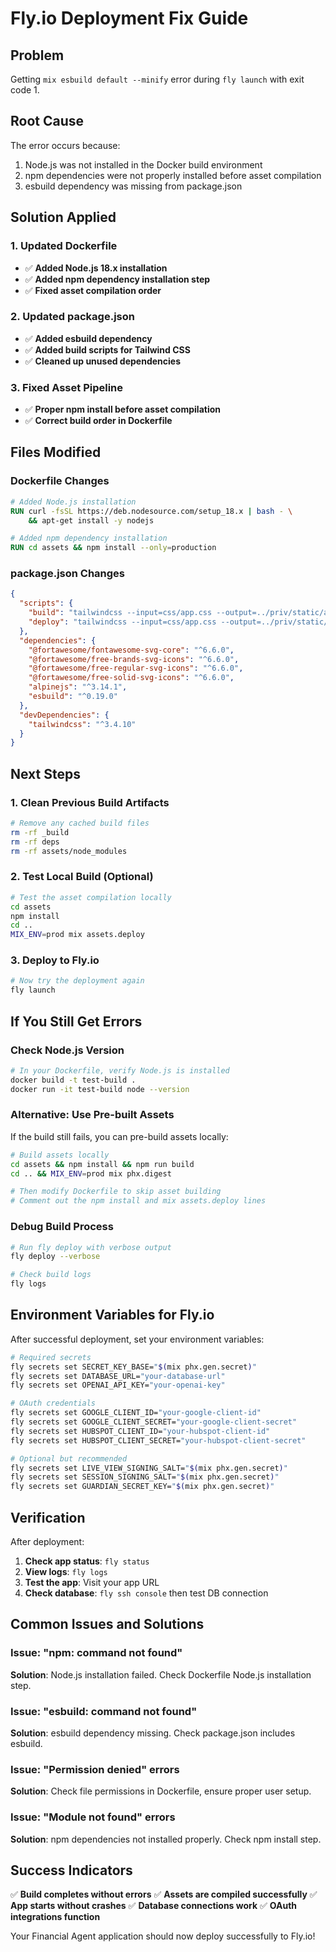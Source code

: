 # Fly.io Deployment Fix Guide

## Problem
Getting `mix esbuild default --minify` error during `fly launch` with exit code 1.

## Root Cause
The error occurs because:
1. Node.js was not installed in the Docker build environment
2. npm dependencies were not properly installed before asset compilation
3. esbuild dependency was missing from package.json

## Solution Applied

### 1. Updated Dockerfile
- ✅ **Added Node.js 18.x installation**
- ✅ **Added npm dependency installation step**
- ✅ **Fixed asset compilation order**

### 2. Updated package.json
- ✅ **Added esbuild dependency**
- ✅ **Added build scripts for Tailwind CSS**
- ✅ **Cleaned up unused dependencies**

### 3. Fixed Asset Pipeline
- ✅ **Proper npm install before asset compilation**
- ✅ **Correct build order in Dockerfile**

## Files Modified

### Dockerfile Changes
```dockerfile
# Added Node.js installation
RUN curl -fsSL https://deb.nodesource.com/setup_18.x | bash - \
    && apt-get install -y nodejs

# Added npm dependency installation
RUN cd assets && npm install --only=production
```

### package.json Changes
```json
{
  "scripts": {
    "build": "tailwindcss --input=css/app.css --output=../priv/static/assets/app.css --minify",
    "deploy": "tailwindcss --input=css/app.css --output=../priv/static/assets/app.css --minify"
  },
  "dependencies": {
    "@fortawesome/fontawesome-svg-core": "^6.6.0",
    "@fortawesome/free-brands-svg-icons": "^6.6.0",
    "@fortawesome/free-regular-svg-icons": "^6.6.0",
    "@fortawesome/free-solid-svg-icons": "^6.6.0",
    "alpinejs": "^3.14.1",
    "esbuild": "^0.19.0"
  },
  "devDependencies": {
    "tailwindcss": "^3.4.10"
  }
}
```

## Next Steps

### 1. Clean Previous Build Artifacts
```bash
# Remove any cached build files
rm -rf _build
rm -rf deps
rm -rf assets/node_modules
```

### 2. Test Local Build (Optional)
```bash
# Test the asset compilation locally
cd assets
npm install
cd ..
MIX_ENV=prod mix assets.deploy
```

### 3. Deploy to Fly.io
```bash
# Now try the deployment again
fly launch
```

## If You Still Get Errors

### Check Node.js Version
```bash
# In your Dockerfile, verify Node.js is installed
docker build -t test-build .
docker run -it test-build node --version
```

### Alternative: Use Pre-built Assets
If the build still fails, you can pre-build assets locally:

```bash
# Build assets locally
cd assets && npm install && npm run build
cd .. && MIX_ENV=prod mix phx.digest

# Then modify Dockerfile to skip asset building
# Comment out the npm install and mix assets.deploy lines
```

### Debug Build Process
```bash
# Run fly deploy with verbose output
fly deploy --verbose

# Check build logs
fly logs
```

## Environment Variables for Fly.io

After successful deployment, set your environment variables:

```bash
# Required secrets
fly secrets set SECRET_KEY_BASE="$(mix phx.gen.secret)"
fly secrets set DATABASE_URL="your-database-url"
fly secrets set OPENAI_API_KEY="your-openai-key"

# OAuth credentials
fly secrets set GOOGLE_CLIENT_ID="your-google-client-id"
fly secrets set GOOGLE_CLIENT_SECRET="your-google-client-secret"
fly secrets set HUBSPOT_CLIENT_ID="your-hubspot-client-id"
fly secrets set HUBSPOT_CLIENT_SECRET="your-hubspot-client-secret"

# Optional but recommended
fly secrets set LIVE_VIEW_SIGNING_SALT="$(mix phx.gen.secret)"
fly secrets set SESSION_SIGNING_SALT="$(mix phx.gen.secret)"
fly secrets set GUARDIAN_SECRET_KEY="$(mix phx.gen.secret)"
```

## Verification

After deployment:

1. **Check app status**: `fly status`
2. **View logs**: `fly logs`
3. **Test the app**: Visit your app URL
4. **Check database**: `fly ssh console` then test DB connection

## Common Issues and Solutions

### Issue: "npm: command not found"
**Solution**: Node.js installation failed. Check Dockerfile Node.js installation step.

### Issue: "esbuild: command not found"
**Solution**: esbuild dependency missing. Check package.json includes esbuild.

### Issue: "Permission denied" errors
**Solution**: Check file permissions in Dockerfile, ensure proper user setup.

### Issue: "Module not found" errors
**Solution**: npm dependencies not installed properly. Check npm install step.

## Success Indicators

✅ **Build completes without errors**
✅ **Assets are compiled successfully**
✅ **App starts without crashes**
✅ **Database connections work**
✅ **OAuth integrations function**

Your Financial Agent application should now deploy successfully to Fly.io!
